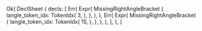 Ok(
    DeclSheet {
        decls: [
            Err(
                Expr(
                    MissingRightAngleBracket {
                        langle_token_idx: TokenIdx(
                            3,
                        ),
                    },
                ),
            ),
            Err(
                Expr(
                    MissingRightAngleBracket {
                        langle_token_idx: TokenIdx(
                            15,
                        ),
                    },
                ),
            ),
        ],
    },
)